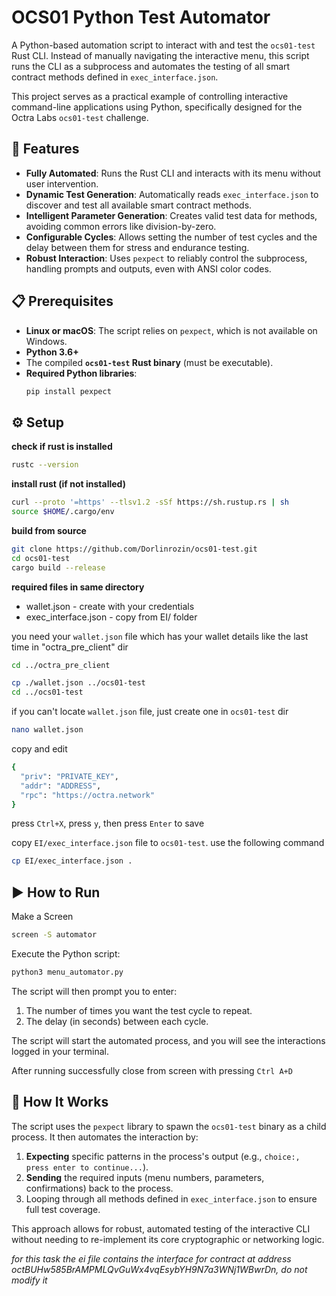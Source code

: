 # OCS01 Python Test Automator

A Python-based automation script to interact with and test the `ocs01-test` Rust CLI. Instead of manually navigating the interactive menu, this script runs the CLI as a subprocess and automates the testing of all smart contract methods defined in `exec_interface.json`.

This project serves as a practical example of controlling interactive command-line applications using Python, specifically designed for the Octra Labs `ocs01-test` challenge.

## 🚀 Features

-   **Fully Automated**: Runs the Rust CLI and interacts with its menu without user intervention.
-   **Dynamic Test Generation**: Automatically reads `exec_interface.json` to discover and test all available smart contract methods.
-   **Intelligent Parameter Generation**: Creates valid test data for methods, avoiding common errors like division-by-zero.
-   **Configurable Cycles**: Allows setting the number of test cycles and the delay between them for stress and endurance testing.
-   **Robust Interaction**: Uses `pexpect` to reliably control the subprocess, handling prompts and outputs, even with ANSI color codes.

## 📋 Prerequisites

-   **Linux or macOS**: The script relies on `pexpect`, which is not available on Windows.
-   **Python 3.6+**
-   The compiled **`ocs01-test` Rust binary** (must be executable).
-   **Required Python libraries**:
    ```bash
    pip install pexpect
    ```

## ⚙️ Setup
**check if rust is installed**
```bash
rustc --version
```
**install rust (if not installed)**

```bash
curl --proto '=https' --tlsv1.2 -sSf https://sh.rustup.rs | sh
source $HOME/.cargo/env
```

**build from source**

```bash
git clone https://github.com/Dorlinrozin/ocs01-test.git
cd ocs01-test
cargo build --release
```

**required files in same directory**

-   wallet.json - create with your credentials
-   exec_interface.json - copy from EI/ folder

you need your `wallet.json` file which has your wallet details like the last time in "octra_pre_client" dir
```bash
cd ../octra_pre_client
```
```bash
cp ./wallet.json ../ocs01-test
cd ../ocs01-test
```
if you can't locate `wallet.json` file, just create one in `ocs01-test` dir
```bash
nano wallet.json
```
copy and edit
```bash
{
  "priv": "PRIVATE_KEY",
  "addr": "ADDRESS",
  "rpc": "https://octra.network"
}
```
press `Ctrl+X`, press `y`, then press `Enter` to save

copy `EI/exec_interface.json` file to `ocs01-test`. use the following command
```bash
cp EI/exec_interface.json .
```

## ▶️ How to Run

Make a Screen
```bash
screen -S automator
```
Execute the Python script:
```bash
python3 menu_automator.py 
```
The script will then prompt you to enter:

1. The number of times you want the test cycle to repeat.
2. The delay (in seconds) between each cycle.

The script will start the automated process, and you will see the interactions logged in your terminal.

After running successfully close from screen with pressing `Ctrl A+D`

## 🔧 How It Works

The script uses the `pexpect` library to spawn the `ocs01-test` binary as a child process. It then automates the interaction by:
1. **Expecting** specific patterns in the process's output (e.g., `choice:, press enter to continue...`).
2. **Sending** the required inputs (menu numbers, parameters, confirmations) back to the process.
3. Looping through all methods defined in `exec_interface.json` to ensure full test coverage.

This approach allows for robust, automated testing of the interactive CLI without needing to re-implement its core cryptographic or networking logic.



*for this task the ei file contains the interface for contract at address octBUHw585BrAMPMLQvGuWx4vqEsybYH9N7a3WNj1WBwrDn, do not modify it*
